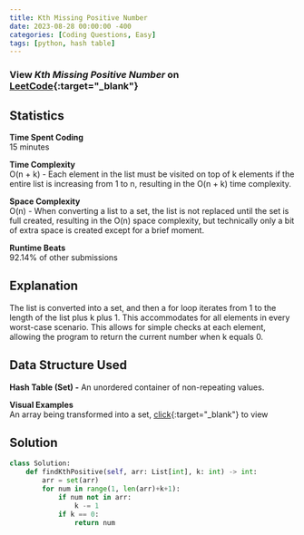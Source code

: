 ```yaml
---
title: Kth Missing Positive Number
date: 2023-08-28 00:00:00 -400
categories: [Coding Questions, Easy]
tags: [python, hash table]
---
```


### View *Kth Missing Positive Number* on [LeetCode](https://leetcode.com/problems/kth-missing-positive-number/description/){:target="_blank"}  

## Statistics  

**Time Spent Coding**  
15 minutes

**Time Complexity**  
O(n + k) - Each element in the list must be visited on top of k elements if the entire list is increasing from 1 to n, resulting in the O(n + k) time complexity.

**Space Complexity**  
O(n) - When converting a list to a set, the list is not replaced until the set is full created, resulting in the O(n) space complexity, but technically only a bit of extra space is created except for a brief moment.

**Runtime Beats**  
92.14% of other submissions  

## Explanation  
The list is converted into a set, and then a for loop iterates from 1 to the length of the list plus k plus 1. This accommodates for all elements in every worst-case scenario. This allows for simple checks at each element, allowing the program to return the current number when k equals 0.

## Data Structure Used

**Hash Table (Set) -** An unordered container of non-repeating values.  

**Visual Examples**  
An array being transformed into a set, [click](https://drive.google.com/file/d/1LRyxh8Lfi00T58I4HRA6jOKPuO87s40F/view?usp=sharing){:target="_blank"} to view


## Solution  

```python
class Solution:
    def findKthPositive(self, arr: List[int], k: int) -> int:
        arr = set(arr)
        for num in range(1, len(arr)+k+1):
            if num not in arr:
                k -= 1
            if k == 0:
                return num
```